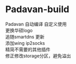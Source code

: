 # Padavan-build  
Padavan 自动编译  自定义使用  
更换华硕logo  
追随smartdns 更新  
添加wing ip2socks  
精简不需要的其他插件  
修正修改storage分区，避免溢出
